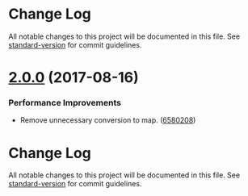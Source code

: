 # Change Log

All notable changes to this project will be documented in this file. See [standard-version](https://github.com/conventional-changelog/standard-version) for commit guidelines.

<a name="2.0.0"></a>
# [2.0.0](https://github.com/ssilve1989/redux-session-manager-middleware/compare/v1.0.1...v2.0.0) (2017-08-16)


### Performance Improvements

* Remove unnecessary conversion to map. ([6580208](https://github.com/ssilve1989/redux-session-manager-middleware/commit/6580208))



# Change Log

All notable changes to this project will be documented in this file. See [standard-version](https://github.com/conventional-changelog/standard-version) for commit guidelines.

